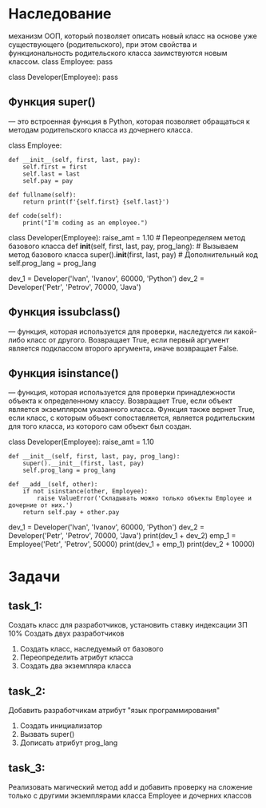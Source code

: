 # Наследование
механизм ООП, который позволяет описать новый класс на основе уже существующего (родительского), 
при этом свойства и функциональность родительского класса заимствуются новым классом.
class Employee:
    pass

class Developer(Employee):
    pass

## Функция super()
 — это встроенная функция в Python, которая позволяет обращаться к методам родительского класса из дочернего класса.  
 
 class Employee:

    def __init__(self, first, last, pay):
        self.first = first
        self.last = last
        self.pay = pay

    def fullname(self):
        return print(f'{self.first} {self.last}')

    def code(self):
        print("I'm coding as an employee.")

  class Developer(Employee):
    raise_amt = 1.10
    # Переопределяем метод базового класса
    def __init__(self, first, last, pay, prog_lang):
        # Вызываем метод базового класса
        super().__init__(first, last, pay)
        # Дополнительный код
        self.prog_lang = prog_lang


dev_1 = Developer('Ivan', 'Ivanov', 60000, 'Python')
dev_2 = Developer('Petr', 'Petrov', 70000, 'Java')

## Функция issubclass()
 — функция, которая используется для проверки, наследуется ли какой-либо класс от другого. Возвращает True, если первый 
 аргумент является подклассом второго аргумента, иначе возвращает False.
 
## Функция isinstance()
 — функция, которая используется для проверки принадлежности объекта к определенному классу. Возвращает True, если 
 объект является экземпляром указанного класса. Функция также вернет True, если класс, с которым объект сопоставляется, 
 является родительским для того класса, из которого сам объект был создан.

 class Developer(Employee):
    raise_amt = 1.10

    def __init__(self, first, last, pay, prog_lang):
        super().__init__(first, last, pay)
        self.prog_lang = prog_lang

    def __add__(self, other):
        if not isinstance(other, Employee):
            raise ValueError('Складывать можно только объекты Employee и дочерние от них.')
        return self.pay + other.pay


dev_1 = Developer('Ivan', 'Ivanov', 60000, 'Python')
dev_2 = Developer('Petr', 'Petrov', 70000, 'Java')
print(dev_1 + dev_2)
emp_1 = Employee('Petr', 'Petrov', 50000)
print(dev_1 + emp_1)
print(dev_2 + 10000)

# Задачи
## task_1:
Cоздать класс для разработчиков, установить ставку индексации ЗП 10%
Создать двух разработчиков
1. Создать класс, наследуемый от базового
2. Переопределить атрибут класса
3. Создать два экземпляра класса
   
## task_2:
Добавить разработчикам атрибут "язык программирования"
1. Создать инициализатор
2. Вызвать super()
3. Дописать атрибут prog_lang

## task_3:
Реализовать магический метод add и добавить проверку на сложение только с другими
экземплярами класса Employee и дочерних классов


